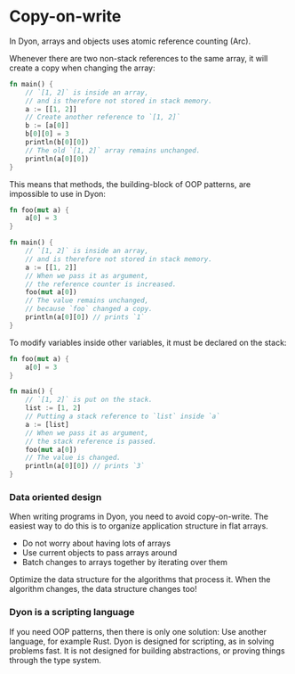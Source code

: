 # Copy-on-write

In Dyon, arrays and objects uses atomic reference counting (Arc).

Whenever there are two non-stack references to the same array,
it will create a copy when changing the array:

```rust
fn main() {
    // `[1, 2]` is inside an array,
    // and is therefore not stored in stack memory.
    a := [[1, 2]]
    // Create another reference to `[1, 2]`
    b := [a[0]]
    b[0][0] = 3
    println(b[0][0])
    // The old `[1, 2]` array remains unchanged.
    println(a[0][0])
}
```

This means that methods, the building-block of OOP patterns, are impossible to use in Dyon:

```rust
fn foo(mut a) {
    a[0] = 3
}

fn main() {
    // `[1, 2]` is inside an array,
    // and is therefore not stored in stack memory.
    a := [[1, 2]]
    // When we pass it as argument,
    // the reference counter is increased.
    foo(mut a[0])
    // The value remains unchanged,
    // because `foo` changed a copy.
    println(a[0][0]) // prints `1`
}
```

To modify variables inside other variables, it must be declared on the stack:

```rust
fn foo(mut a) {
    a[0] = 3
}

fn main() {
    // `[1, 2]` is put on the stack.
    list := [1, 2]
    // Putting a stack reference to `list` inside `a`
    a := [list]
    // When we pass it as argument,
    // the stack reference is passed.
    foo(mut a[0])
    // The value is changed.
    println(a[0][0]) // prints `3`
}
```

### Data oriented design

When writing programs in Dyon, you need to avoid copy-on-write.
The easiest way to do this is to organize application structure in flat arrays.

- Do not worry about having lots of arrays
- Use current objects to pass arrays around
- Batch changes to arrays together by iterating over them

Optimize the data structure for the algorithms that process it.
When the algorithm changes, the data structure changes too!

### Dyon is a scripting language

If you need OOP patterns, then there is only one solution: Use another language, for example Rust.
Dyon is designed for scripting, as in solving problems fast.
It is not designed for building abstractions, or proving things through the type system.
